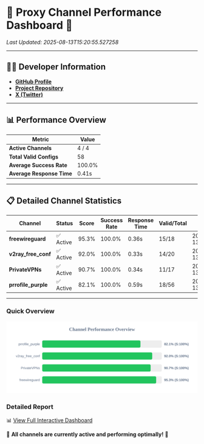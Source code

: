 # 🌟 Proxy Channel Performance Dashboard 🌟

_Last Updated: 2025-08-13T15:20:55.527258_

---

## 👩‍💻 Developer Information

- **[GitHub Profile](https://github.com/4n0nymou3)**  
- **[Project Repository](https://github.com/4n0nymou3/multi-proxy-config-fetcher)**  
- **[X (Twitter)](https://x.com/4n0nymou3)**  

---

## 📊 Performance Overview

| Metric                | Value       |
|-----------------------|-------------|
| **Active Channels**   | 4 / 4       |
| **Total Valid Configs** | 58          |
| **Average Success Rate** | 100.0%      |
| **Average Response Time** | 0.41s       |

---

## 📋 Detailed Channel Statistics

| Channel          | Status     | Score  | Success Rate | Response Time | Valid/Total | Last Success               |
|------------------|------------|--------|--------------|---------------|-------------|----------------------------|
| **freewireguard**  | ✅ Active  | 95.3%  | 100.0% | 0.36s         | 15/18       | 2025-08-13T15:20:55.525427 |
| **v2ray_free_conf**  | ✅ Active  | 92.0%  | 100.0% | 0.33s         | 14/20       | 2025-08-13T15:20:54.762073 |
| **PrivateVPNs**  | ✅ Active  | 90.7%  | 100.0% | 0.34s         | 11/17       | 2025-08-13T15:20:55.140945 |
| **prrofile_purple**  | ✅ Active  | 82.1%  | 100.0% | 0.59s         | 18/56       | 2025-08-13T15:20:54.334358 |

---

### Quick Overview
<div align="center">
  <a href="https://raw.githubusercontent.com/nullluser/NullRepo/refs/heads/main/assets/channel_stats_chart.svg">
    <img src="https://raw.githubusercontent.com/nullluser/NullRepo/refs/heads/main/assets/channel_stats_chart.svg" alt="Source Performance Statistics" width="800">
  </a>
</div>

### Detailed Report
📊 [View Full Interactive Dashboard](https://htmlpreview.github.io/?https://github.com/nullluser/NullRepo/blob/main/assets/performance_report.html)

🎉 **All channels are currently active and performing optimally!** 🎉
